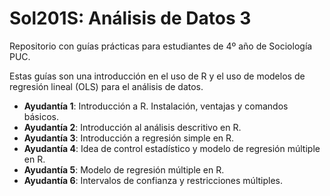 # Sol201S: Análisis de Datos 3

Repositorio con guías prácticas para estudiantes de 4º año de Sociología PUC. 

Estas guías son una introducción en el uso de R y el uso de modelos de regresión lineal (OLS) para el análisis de datos. 

+ **Ayudantía 1**: Introducción a R. Instalación, ventajas y comandos básicos. 
+ **Ayudantía 2**: Introducción al análisis descritivo en R. 
+ **Ayudantía 3**: Introducción a regresión simple en R. 
+ **Ayudantía 4**: Idea de control estadístico y modelo de regresión múltiple en R. 
+ **Ayudantía 5**: Modelo de regresión múltiple en R. 
+ **Ayudantía 6**: Intervalos de confianza y restricciones múltiples.
